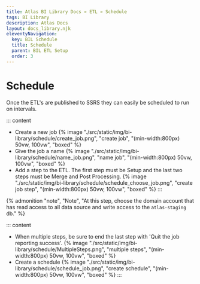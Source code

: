 ```yaml
---
title: Atlas BI Library Docs » ETL » Schedule
tags: BI Library
description: Atlas Docs
layout: docs_library.njk
eleventyNavigation:
  key: BIL Schedule
  title: Schedule
  parent: BIL ETL Setup
  order: 3
---
```


# Schedule

Once the ETL's are published to SSRS they can easily be scheduled to run on intervals.

::: content
- Create a new job
  {% image "./src/static/img/bi-library/schedule/create_job.png", "create job", "(min-width:800px) 50vw, 100vw", "boxed" %}
- Give the job a name
  {% image "./src/static/img/bi-library/schedule/name_job.png", "name job", "(min-width:800px) 50vw, 100vw", "boxed" %}
- Add a step to the ETL. The first step must be Setup and the last two steps must be Merge and Post Processing.
  {% image "./src/static/img/bi-library/schedule/schedule_choose_job.png", "create job step", "(min-width:800px) 50vw, 100vw", "boxed" %}
:::

{% admonition
  "note",
  "Note",
  "At this step, choose the domain account that has read access to all data source and write access to the ``atlas-staging`` db."
%}

::: content
- When multiple steps, be sure to end the last step with 'Quit the job reporting success'.
  {% image "./src/static/img/bi-library/schedule/MultipleSteps.png", "multiple steps", "(min-width:800px) 50vw, 100vw", "boxed" %}
- Create a schedule
  {% image "./src/static/img/bi-library/schedule/schedule_job.png", "create schedule", "(min-width:800px) 50vw, 100vw", "boxed" %}
:::
